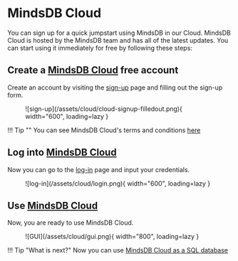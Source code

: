 # MindsDB Cloud

You can sign up for a quick jumpstart using MindsDB in our Cloud. MindsDB Cloud is hosted by the MindsDB team and has all of the latest updates. You can start using it immediately for free by following these steps:
## Create a [MindsDB Cloud](https://cloud.mindsdb.com/login) free account

Create an account by visiting the [sign-up](https://cloud.mindsdb.com/register) page and filling out the sign-up form.

<figure markdown> 
    ![sign-up](/assets/cloud/cloud-signup-filledout.png){ width="600", loading=lazy  }
    <figcaption></figcaption>
</figure>

!!! Tip ""
    You can see MindsDB Cloud's terms and conditions [here](https://mindsdb.com/mindsdb-atlas-cloud-terms-and-conditions/?_gl=1*1xapt4c*_ga*MTYwMjYxMzY3NS4xNjUwNjQ1ODM0*_ga_7LGFPGV6XV*MTY1MTI1NzcyMy4xNy4wLjE2NTEyNTc3MjMuMA..&_ga=2.183912166.1168371427.1651067937-1602613675.1650645834)
## Log into [MindsDB Cloud](https://cloud.mindsdb.com/login)

Now you can go to the [log-in](https://cloud.mindsdb.com/login) page and input your credentials.

<figure markdown> 
    ![log-in](/assets/cloud/login.png){ width="600", loading=lazy }
    <figcaption></figcaption>
</figure>

## Use [MindsDB Cloud](https://cloud.mindsdb.com/login)

Now, you are ready to use MindsDB Cloud.

<figure markdown> 
    ![GUI](/assets/cloud/gui.png){ width="800", loading=lazy }
    <figcaption></figcaption>
</figure>

!!! Tip "What is next?" 
    Now you can use [MindsDB Cloud as a SQL database](/sql/connect/mindsdb_editor)
<!-- 2. After sign up, you will get a confirmation email to validate your account.    

    ![Validate](/assets/cloud/email.png) -->